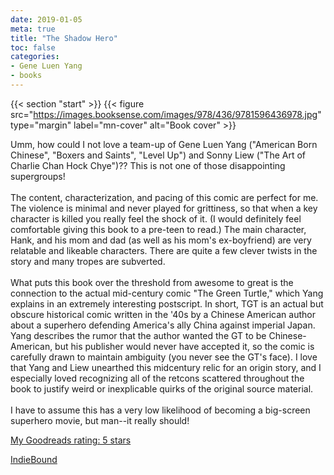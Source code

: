 ```yaml
---
date: 2019-01-05
meta: true
title: "The Shadow Hero"
toc: false
categories:
- Gene Luen Yang
- books
---
```


{{< section "start" >}}
{{< figure src="https://images.booksense.com/images/978/436/9781596436978.jpg" type="margin" label="mn-cover" alt="Book cover" >}}

Umm, how could I not love a team-up of Gene Luen Yang ("American Born Chinese", "Boxers and Saints", "Level Up") and Sonny Liew ("The Art of Charlie Chan Hock Chye")?? This is not one of those disappointing supergroups!<br /><br />The content, characterization, and pacing of this comic are perfect for me. The violence is minimal and never played for grittiness, so that when a key character is killed you really feel the shock of it. (I would definitely feel comfortable giving this book to a pre-teen to read.) The main character, Hank, and his mom and dad (as well as his mom's ex-boyfriend) are very relatable and likeable characters. There are quite a few clever twists in the story and many tropes are subverted. <br /><br />What puts this book over the threshold from awesome to great is the connection to the actual mid-century comic "The Green Turtle," which Yang explains in an extremely interesting postscript. In short, TGT is an actual but obscure historical comic written in the '40s by a Chinese American author about a superhero defending America's ally China against imperial Japan. Yang describes the rumor that the author wanted the GT to be Chinese-American, but his publisher would never have accepted it, so the comic is carefully drawn to maintain ambiguity (you never see the GT's face). I love that Yang and Liew unearthed this midcentury relic for an origin story, and I especially loved recognizing all of the retcons scattered throughout the book to justify weird or inexplicable quirks of the original source material.<br /><br />I have to assume this has a very low likelihood of becoming a big-screen superhero movie, but man--it really should!

[My Goodreads rating: 5 stars](https://www.goodreads.com/review/show/2655886580)  

[IndieBound](https://www.indiebound.org/book/9781596436978)

